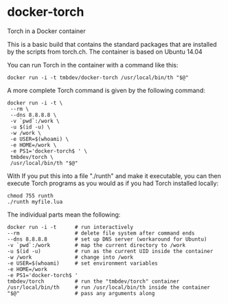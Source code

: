 docker-torch
============

Torch in a Docker container

This is a basic build that contains the standard packages that are
installed by the scripts from torch.ch. The container is based on
Ubuntu 14.04

You can run Torch in the container with a command like this:

    docker run -i -t tmbdev/docker-torch /usr/local/bin/th "$@"

A more complete Torch command is given by the following command:

    docker run -i -t \
     --rm \
     --dns 8.8.8.8 \
     -v `pwd`:/work \
     -u $(id -u) \
     -w /work \
     -e USER=$(whoami) \
     -e HOME=/work \
     -e PS1='docker-torch$ ' \
     tmbdev/torch \
     /usr/local/bin/th "$@"

With If you put this into a file "./runth" and make it executable,
you can then execute Torch programs as you would as if you had
Torch installed locally:

    chmod 755 runth
    ./runth myfile.lua

The individual parts mean the following:

    docker run -i -t      # run interactively
    --rm                  # delete file system after command ends
    --dns 8.8.8.8         # set up DNS server (workaround for Ubuntu)
    -v `pwd`:/work        # map the current directory to /work
    -u $(id -u)           # run as the current UID inside the container
    -w /work              # change into /work
    -e USER=$(whoami)     # set environment variables
    -e HOME=/work
    -e PS1='docker-torch$ '
    tmbdev/torch          # run the "tmbdev/torch" container
    /usr/local/bin/th     # run /usr/local/bin/th inside the container
    "$@"                  # pass any arguments along
